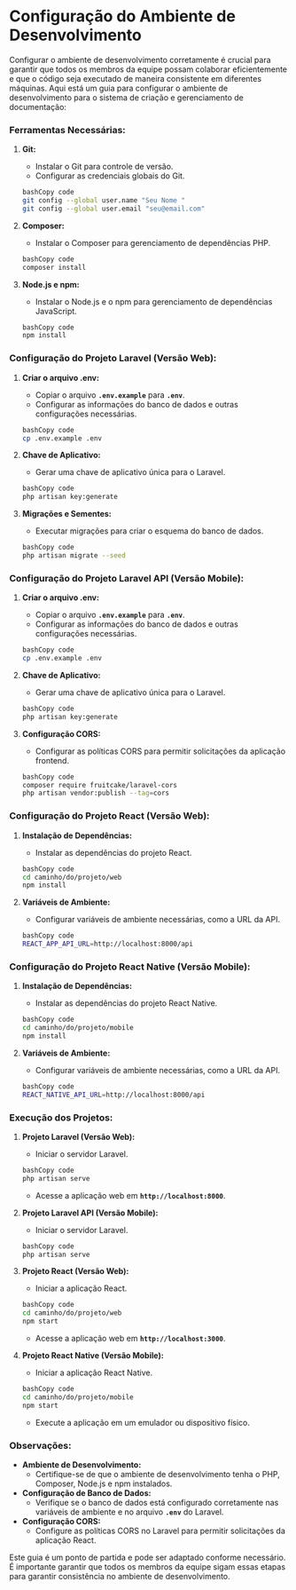 # Configuração do Ambiente de Desenvolvimento

Configurar o ambiente de desenvolvimento corretamente é crucial para garantir que todos os membros da equipe possam colaborar eficientemente e que o código seja executado de maneira consistente em diferentes máquinas. Aqui está um guia para configurar o ambiente de desenvolvimento para o sistema de criação e gerenciamento de documentação:

### **Ferramentas Necessárias:**

1. **Git:**
    - Instalar o Git para controle de versão.
    - Configurar as credenciais globais do Git.
    
    ```bash
    bashCopy code
    git config --global user.name "Seu Nome "
    git config --global user.email "seu@email.com"
    
    ```
    
2. **Composer:**
    - Instalar o Composer para gerenciamento de dependências PHP.
    
    ```bash
    bashCopy code
    composer install
    
    ```
    
3. **Node.js e npm:**
    - Instalar o Node.js e o npm para gerenciamento de dependências JavaScript.
    
    ```bash
    bashCopy code
    npm install
    
    ```
    

### **Configuração do Projeto Laravel (Versão Web):**

1. **Criar o arquivo .env:**
    - Copiar o arquivo **`.env.example`** para **`.env`**.
    - Configurar as informações do banco de dados e outras configurações necessárias.
    
    ```bash
    bashCopy code
    cp .env.example .env
    
    ```
    
2. **Chave de Aplicativo:**
    - Gerar uma chave de aplicativo única para o Laravel.
    
    ```bash
    bashCopy code
    php artisan key:generate
    
    ```
    
3. **Migrações e Sementes:**
    - Executar migrações para criar o esquema do banco de dados.
    
    ```bash
    bashCopy code
    php artisan migrate --seed
    
    ```
    

### **Configuração do Projeto Laravel API (Versão Mobile):**

1. **Criar o arquivo .env:**
    - Copiar o arquivo **`.env.example`** para **`.env`**.
    - Configurar as informações do banco de dados e outras configurações necessárias.
    
    ```bash
    bashCopy code
    cp .env.example .env
    
    ```
    
2. **Chave de Aplicativo:**
    - Gerar uma chave de aplicativo única para o Laravel.
    
    ```bash
    bashCopy code
    php artisan key:generate
    
    ```
    
3. **Configuração CORS:**
    - Configurar as políticas CORS para permitir solicitações da aplicação frontend.
    
    ```bash
    bashCopy code
    composer require fruitcake/laravel-cors
    php artisan vendor:publish --tag=cors
    
    ```
    

### **Configuração do Projeto React (Versão Web):**

1. **Instalação de Dependências:**
    - Instalar as dependências do projeto React.
    
    ```bash
    bashCopy code
    cd caminho/do/projeto/web
    npm install
    
    ```
    
2. **Variáveis de Ambiente:**
    - Configurar variáveis de ambiente necessárias, como a URL da API.
    
    ```bash
    bashCopy code
    REACT_APP_API_URL=http://localhost:8000/api
    
    ```
    

### **Configuração do Projeto React Native (Versão Mobile):**

1. **Instalação de Dependências:**
    - Instalar as dependências do projeto React Native.
    
    ```bash
    bashCopy code
    cd caminho/do/projeto/mobile
    npm install
    
    ```
    
2. **Variáveis de Ambiente:**
    - Configurar variáveis de ambiente necessárias, como a URL da API.
    
    ```bash
    bashCopy code
    REACT_NATIVE_API_URL=http://localhost:8000/api
    
    ```
    

### **Execução dos Projetos:**

1. **Projeto Laravel (Versão Web):**
    - Iniciar o servidor Laravel.
    
    ```bash
    bashCopy code
    php artisan serve
    
    ```
    
    - Acesse a aplicação web em **`http://localhost:8000`**.
2. **Projeto Laravel API (Versão Mobile):**
    - Iniciar o servidor Laravel.
    
    ```bash
    bashCopy code
    php artisan serve
    
    ```
    
3. **Projeto React (Versão Web):**
    - Iniciar a aplicação React.
    
    ```bash
    bashCopy code
    cd caminho/do/projeto/web
    npm start
    
    ```
    
    - Acesse a aplicação web em **`http://localhost:3000`**.
4. **Projeto React Native (Versão Mobile):**
    - Iniciar a aplicação React Native.
    
    ```bash
    bashCopy code
    cd caminho/do/projeto/mobile
    npm start
    
    ```
    
    - Execute a aplicação em um emulador ou dispositivo físico.

### **Observações:**

- **Ambiente de Desenvolvimento:**
    - Certifique-se de que o ambiente de desenvolvimento tenha o PHP, Composer, Node.js e npm instalados.
- **Configuração de Banco de Dados:**
    - Verifique se o banco de dados está configurado corretamente nas variáveis de ambiente e no arquivo **`.env`** do Laravel.
- **Configuração CORS:**
    - Configure as políticas CORS no Laravel para permitir solicitações da aplicação React.

Este guia é um ponto de partida e pode ser adaptado conforme necessário. É importante garantir que todos os membros da equipe sigam essas etapas para garantir consistência no ambiente de desenvolvimento.